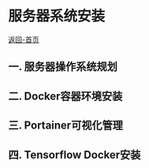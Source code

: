 # 服务器系统安装

[返回-首页](../README.md)

## 一. 服务器操作系统规划

## 二. Docker容器环境安装

## 三. Portainer可视化管理

## 四. Tensorflow Docker安装

